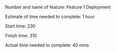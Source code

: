 Number and name of feature: Feature 1 Deployment

Estimate of time needed to complete: 1 hour

Start time: 230

Finish time: 310

Actual time needed to complete: 40 mins